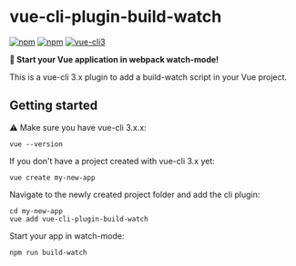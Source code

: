 # vue-cli-plugin-build-watch

[![npm](https://img.shields.io/npm/v/vue-cli-plugin-build-watch.svg)](https://www.npmjs.com/package/vue-cli-plugin-build-watch)
[![npm](https://img.shields.io/npm/dm/localeval.svg)](https://www.npmjs.com/package/vue-cli-plugin-build-watch)
[![vue-cli3](https://img.shields.io/badge/vue--cli-3.x-brightgreen.svg)](https://github.com/vuejs/vue-cli)

**:rocket: Start your Vue application in webpack watch-mode!**

This is a vue-cli 3.x plugin to add a build-watch script in your Vue project.

## Getting started

:warning: Make sure you have vue-cli 3.x.x:

```
vue --version
```

If you don't have a project created with vue-cli 3.x yet:

```
vue create my-new-app
```

Navigate to the newly created project folder and add the cli plugin:

```
cd my-new-app
vue add vue-cli-plugin-build-watch
```

Start your app in watch-mode:

```
npm run build-watch
```
